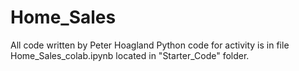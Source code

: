 # Home_Sales
All code written by Peter Hoagland
Python code for activity is in file Home_Sales_colab.ipynb located in "Starter_Code" folder.
